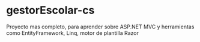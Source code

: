 # gestorEscolar-cs

Proyecto mas completo, para aprender sobre ASP.NET MVC y herramientas como EntityFramework, Linq, motor de plantilla Razor

